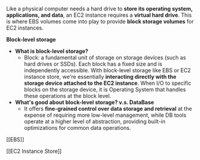 Like a physical computer needs a hard drive to **store its operating system, applications, and data**, an EC2 instance requires a **virtual hard drive**. This is where EBS volumes come into play to provide **block storage volumes** for EC2 instances.

**Block-level storage**
- **What is block-level storage?**
	- Block: a fundamental unit of storage on storage devices (such as hard drives or SSDs). Each block has a fixed size and is independently accessible. With block-level storage like EBS or EC2 instance store, we're essentially **interacting directly with the storage device attached to the EC2 instance**. When I/O to specific blocks on the storage device, it is Operating System that handles these operations at the block level.
- **What's good about block-level storage? v.s. DataBase** 
	- It offers **fine-grained control over data storage and retrieval** at the expense of requiring more low-level management, while DB tools operate at a higher level of abstraction, providing built-in optimizations for common data operations.

[[EBS]]

[[EC2 Instance Store]]


